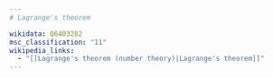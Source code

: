 ```yaml
---
# Lagrange's theorem

wikidata: Q6403282
msc_classification: "11"
wikipedia_links:
  - "[[Lagrange's theorem (number theory)|Lagrange's theorem]]"
---
```

